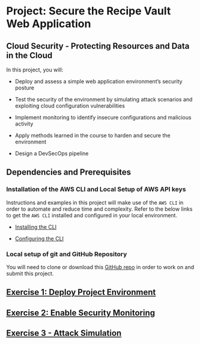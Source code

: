 # Project: Secure the Recipe Vault Web Application

## Cloud Security - Protecting Resources and Data in the Cloud

In this project, you will:

* Deploy and assess a simple web application environment’s security posture

* Test the security of the environment by simulating attack scenarios and exploiting cloud configuration vulnerabilities

* Implement monitoring to identify insecure configurations and malicious activity

* Apply methods learned in the course to harden and secure the environment

* Design a DevSecOps pipeline

## Dependencies and Prerequisites

### Installation of the AWS CLI and Local Setup of AWS API keys
Instructions and examples in this project will make use of the ``AWS CLI`` in order to automate and reduce time and complexity. Refer to the below links to get the ``AWS CLI`` installed and configured in your local environment.

* [Installing the CLI](https://docs.aws.amazon.com/cli/latest/userguide/install-cliv2.html)

* [Configuring the CLI](https://docs.aws.amazon.com/cli/latest/userguide/cli-chap-configure.html)

### Local setup of git and GitHub Repository
You will need to clone or download this [GitHub repo](https://github.com/udacity/nd063-c3-design-for-security-project-starter) in order to work on and submit this project.

## [Exercise 1: Deploy Project Environment](./Exercise-1-Deploy-Project-Environment/Exercise_1_Deploy_Project_Environment.md)

## [Exercise 2: Enable Security Monitoring](./Exercice-2-Enable-Security-Monitoring/Exercise_2_Enable_Security_Monitoring.md)

## [Exercise 3 - Attack Simulation](./Part3_Website_Resiliency.md)